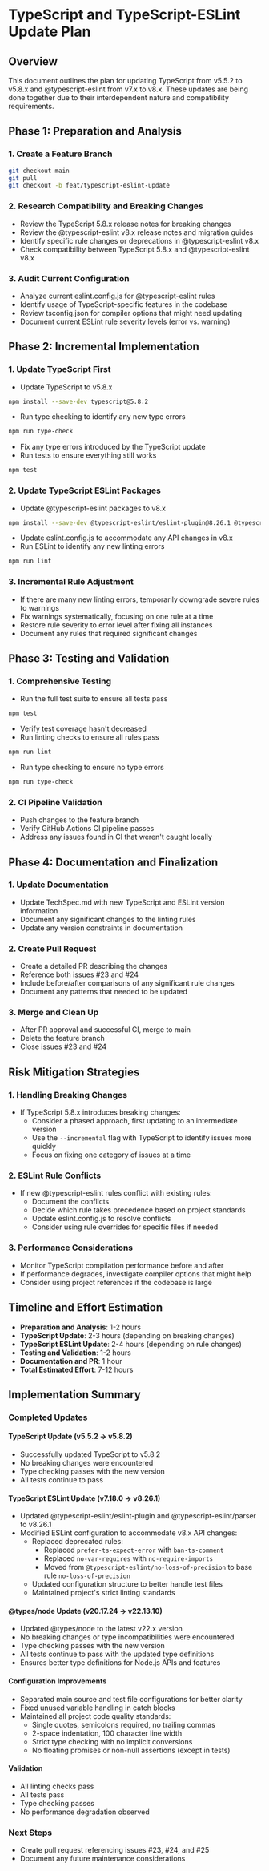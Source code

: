 # TypeScript and TypeScript-ESLint Update Plan

## Overview
This document outlines the plan for updating TypeScript from v5.5.2 to v5.8.x and @typescript-eslint from v7.x to v8.x. These updates are being done together due to their interdependent nature and compatibility requirements.

## Phase 1: Preparation and Analysis

### 1. Create a Feature Branch
```bash
git checkout main
git pull
git checkout -b feat/typescript-eslint-update
```

### 2. Research Compatibility and Breaking Changes
- Review the TypeScript 5.8.x release notes for breaking changes
- Review the @typescript-eslint v8.x release notes and migration guides
- Identify specific rule changes or deprecations in @typescript-eslint v8.x
- Check compatibility between TypeScript 5.8.x and @typescript-eslint v8.x

### 3. Audit Current Configuration
- Analyze current eslint.config.js for @typescript-eslint rules
- Identify usage of TypeScript-specific features in the codebase
- Review tsconfig.json for compiler options that might need updating
- Document current ESLint rule severity levels (error vs. warning)

## Phase 2: Incremental Implementation

### 1. Update TypeScript First
- Update TypeScript to v5.8.x
```bash
npm install --save-dev typescript@5.8.2
```
- Run type checking to identify any new type errors
```bash
npm run type-check
```
- Fix any type errors introduced by the TypeScript update
- Run tests to ensure everything still works
```bash
npm test
```

### 2. Update TypeScript ESLint Packages
- Update @typescript-eslint packages to v8.x
```bash
npm install --save-dev @typescript-eslint/eslint-plugin@8.26.1 @typescript-eslint/parser@8.26.1
```
- Update eslint.config.js to accommodate any API changes in v8.x
- Run ESLint to identify any new linting errors
```bash
npm run lint
```

### 3. Incremental Rule Adjustment
- If there are many new linting errors, temporarily downgrade severe rules to warnings
- Fix warnings systematically, focusing on one rule at a time
- Restore rule severity to error level after fixing all instances
- Document any rules that required significant changes

## Phase 3: Testing and Validation

### 1. Comprehensive Testing
- Run the full test suite to ensure all tests pass
```bash
npm test
```
- Verify test coverage hasn't decreased
- Run linting checks to ensure all rules pass
```bash
npm run lint
```
- Run type checking to ensure no type errors
```bash
npm run type-check
```

### 2. CI Pipeline Validation
- Push changes to the feature branch
- Verify GitHub Actions CI pipeline passes
- Address any issues found in CI that weren't caught locally

## Phase 4: Documentation and Finalization

### 1. Update Documentation
- Update TechSpec.md with new TypeScript and ESLint version information
- Document any significant changes to the linting rules
- Update any version constraints in documentation

### 2. Create Pull Request
- Create a detailed PR describing the changes
- Reference both issues #23 and #24
- Include before/after comparisons of any significant rule changes
- Document any patterns that needed to be updated

### 3. Merge and Clean Up
- After PR approval and successful CI, merge to main
- Delete the feature branch
- Close issues #23 and #24

## Risk Mitigation Strategies

### 1. Handling Breaking Changes
- If TypeScript 5.8.x introduces breaking changes:
  - Consider a phased approach, first updating to an intermediate version
  - Use the `--incremental` flag with TypeScript to identify issues more quickly
  - Focus on fixing one category of issues at a time

### 2. ESLint Rule Conflicts
- If new @typescript-eslint rules conflict with existing rules:
  - Document the conflicts
  - Decide which rule takes precedence based on project standards
  - Update eslint.config.js to resolve conflicts
  - Consider using rule overrides for specific files if needed

### 3. Performance Considerations
- Monitor TypeScript compilation performance before and after
- If performance degrades, investigate compiler options that might help
- Consider using project references if the codebase is large

## Timeline and Effort Estimation

- **Preparation and Analysis**: 1-2 hours
- **TypeScript Update**: 2-3 hours (depending on breaking changes)
- **TypeScript ESLint Update**: 2-4 hours (depending on rule changes)
- **Testing and Validation**: 1-2 hours
- **Documentation and PR**: 1 hour
- **Total Estimated Effort**: 7-12 hours

## Implementation Summary

### Completed Updates

#### TypeScript Update (v5.5.2 → v5.8.2)
- Successfully updated TypeScript to v5.8.2
- No breaking changes were encountered
- Type checking passes with the new version
- All tests continue to pass

#### TypeScript ESLint Update (v7.18.0 → v8.26.1)
- Updated @typescript-eslint/eslint-plugin and @typescript-eslint/parser to v8.26.1
- Modified ESLint configuration to accommodate v8.x API changes:
  - Replaced deprecated rules:
    - Replaced `prefer-ts-expect-error` with `ban-ts-comment`
    - Replaced `no-var-requires` with `no-require-imports`
    - Moved from `@typescript-eslint/no-loss-of-precision` to base rule `no-loss-of-precision`
  - Updated configuration structure to better handle test files
  - Maintained project's strict linting standards

#### @types/node Update (v20.17.24 → v22.13.10)
- Updated @types/node to the latest v22.x version
- No breaking changes or type incompatibilities were encountered
- Type checking passes with the new version
- All tests continue to pass with the updated type definitions
- Ensures better type definitions for Node.js APIs and features

#### Configuration Improvements
- Separated main source and test file configurations for better clarity
- Fixed unused variable handling in catch blocks
- Maintained all project code quality standards:
  - Single quotes, semicolons required, no trailing commas
  - 2-space indentation, 100 character line width
  - Strict type checking with no implicit conversions
  - No floating promises or non-null assertions (except in tests)

#### Validation
- All linting checks pass
- All tests pass
- Type checking passes
- No performance degradation observed

### Next Steps
- Create pull request referencing issues #23, #24, and #25
- Document any future maintenance considerations

